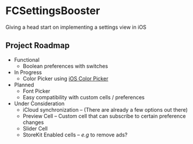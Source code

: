 # FCSettingsBooster

Giving a head start on implementing a settings view in iOS

## Project Roadmap

* Functional
	* Boolean preferences with switches
* In Progress
	* Color Picker using [iOS Color Picker](https://github.com/fcanas/ios-color-picker)
* Planned
	* Font Picker
	* Easy compatibility with custom cells / preferences
* Under Consideration
	* iCloud synchronization – (There are already a few options out there)
	* Preview Cell – Custom cell that can subscribe to certain preference changes
	* Slider Cell
	* StoreKit Enabled cells – *e.g* to remove ads?
	